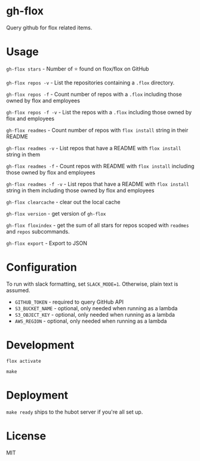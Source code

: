# gh-flox

Query github for flox related items.

# Usage

`gh-flox stars` - Number of :star: found on flox/flox on GitHub

`gh-flox repos -v` - List the repositories containing a `.flox` directory.

`gh-flox repos -f` - Count number of repos with a `.flox` including those owned by flox and employees

`gh-flox repos -f -v` - List the repos with a `.flox` including those owned by flox and employees

`gh-flox readmes` - Count number of repos with `flox install` string in their README

`gh-flox readmes -v` - List repos that have a README with `flox install` string in them

`gh-flox readmes -f` - Count repos with README with `flox install` including those owned by flox and employees

`gh-flox readmes -f -v` - List repos that have a README with `flox install` string in them including those owned by flox and employees

`gh-flox clearcache` - clear out the local cache

`gh-flox version` - get version of `gh-flox`

`gh-flox floxindex` - get the sum of all stars for repos scoped with `readmes` and `repos` subcommands.

`gh-flox export` - Export to JSON

# Configuration

To run with slack formatting, set `SLACK_MODE=1`. Otherwise, plain text is assumed.


  * `GITHUB_TOKEN` - required to query GitHub API
  * `S3_BUCKET_NAME` - optional, only needed when running as a lambda
  * `S3_OBJECT_KEY` - optional, only needed when running as a lambda 
  * `AWS_REGION` - optional, only needed when running as a lambda

# Development

`flox activate`

`make`

# Deployment

`make ready` ships to the hubot server if you're all set up. 

# License
MIT
